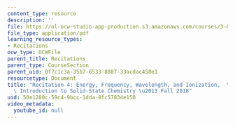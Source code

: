 ```yaml
---
content_type: resource
description: ''
file: https://ol-ocw-studio-app-production.s3.amazonaws.com/courses/3-091-introduction-to-solid-state-chemistry-fall-2018/50e1280c59c49bcc1dda8fc57834e150_MIT3_091F18_REC4.pdf
file_type: application/pdf
learning_resource_types:
- Recitations
ocw_type: OCWFile
parent_title: Recitations
parent_type: CourseSection
parent_uid: 0f7c1c3a-35b7-6533-8887-33acdac458e1
resourcetype: Document
title: "Recitation 4: Energy, Frequency, Wavelength, and Ionization,  \u2013 3.091\
  \ Introduction to Solid-State Chemistry \u2013 Fall 2018"
uid: 50e1280c-59c4-9bcc-1dda-8fc57834e150
video_metadata:
  youtube_id: null
---
```


